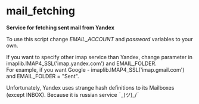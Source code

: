 # mail_fetching
**Service for fetching sent mail from Yandex**

To use this script change *EMAIL_ACCOUNT* and *password* variables to your own.    

If you want to specify other imap service than Yandex, change parameter in imaplib.IMAP4_SSL('imap.yandex.com') and EMAIL_FOLDER.   
For example, if you want Google - imaplib.IMAP4_SSL('imap.gmail.com') and EMAIL_FOLDER = "Sent".   

Unfortunately, Yandex uses strange hash definitions to its Mailboxes (except INBOX). Because it is russian service ¯\_(ツ)_/¯
